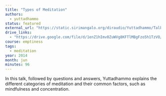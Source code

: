 ```yaml
---
title: "Types of Meditation"
authors:
  - yuttadhammo
status: featured
external_url: "https://static.sirimangalo.org/diraudio/Yuttadhammo/Talks/140622_types_of_meditation_atlanta.mp3"
drive_links:
  - "https://drive.google.com/file/d/1enZ1hImv0ZuWVg8KFTlMBgFzo5h1TzVO/view?usp=drive_link"
course: emptiness
tags:
  - meditation
year: 2014
month: jun
minutes: 96
---
```


In this talk, followed by questions and answers, Yuttadhammo explains the different categories of meditation and their common factors, such as mindfulness and concentration.